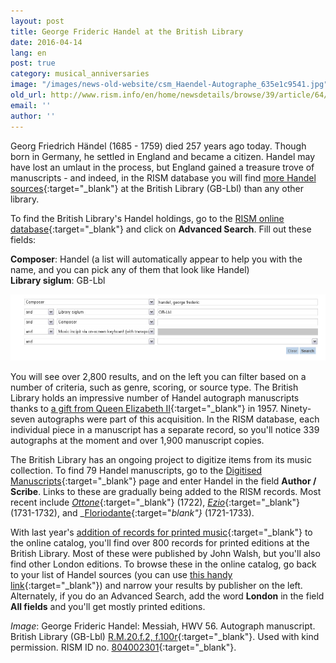 ```yaml
---
layout: post
title: George Frideric Handel at the British Library
date: 2016-04-14
lang: en
post: true
category: musical_anniversaries
image: "/images/news-old-website/csm_Haendel-Autographe_635e1c9541.jpg"
old_url: http://www.rism.info/en/home/newsdetails/browse/39/article/64/george-frideric-handel-at-the-british-library.html
email: ''
author: ''
---
```


Georg Friedrich Händel (1685 - 1759) died 257 years ago today. Though born in Germany, he settled in England and became a citizen. Handel may have lost an umlaut in the process, but England gained a treasure trove of manuscripts - and indeed, in the RISM database you will find [more Handel sources](https://opac.rism.info/search?View=rism&author=George+Frideric+Handel){:target="_blank"} at the British Library (GB-Lbl) than any other library.

To find the British Library's Handel holdings, go to the [RISM online database](https://opac.rism.info/){:target="_blank"} and click on **Advanced Search**. Fill out these fields:

**Composer**: Handel (a list will automatically appear to help you with the name, and you can pick any of them that look like Handel)  
**Library siglum**: GB-Lbl  

![Advanced search](/resources-old-website/news/Haendel-Autographe_advanced_search.jpg)

You will see over 2,800 results, and on the left you can filter based on a number of criteria, such as genre, scoring, or source type. The British Library holds an impressive number of Handel autograph manuscripts thanks to [a gift from Queen Elizabeth II](http://www.bl.uk/eblj/2009articles/article2.html){:target="_blank"} in 1957. Ninety-seven autographs were part of this acquisition. In the RISM database, each individual piece in a manuscript has a separate record, so you'll notice 339 autographs at the moment and over 1,900 manuscript copies.

The British Library has an ongoing project to digitize items from its music collection. To find 79 Handel manuscripts, go to the [Digitised Manuscripts](http://www.bl.uk/manuscripts/AdvancedSearch.aspx){:target="_blank"} page and enter Handel in the field **Author / Scribe**. Links to these are gradually being added to the RISM records. Most recent include [_Ottone_](http://www.bl.uk/manuscripts/FullDisplay.aspx?ref=R.M.20.b.9){:target="_blank"} (1722), [_Ezio_](http://www.bl.uk/manuscripts/FullDisplay.aspx?ref=R.M.20.a.12){:target="_blank"} (1731-1732), and _[Floriodante](http://www.bl.uk/manuscripts/FullDisplay.aspx?ref=R.M.20.b.2){:target="_blank"}_ (1721-1733).

With last year's [addition of records for printed music](/rism_online_catalog/2015/05/21/printed-music-ai-and-bi-now-in-risms-online.html){:target="_blank"} to the online catalog, you'll find over 800 records for printed editions at the British Library. Most of these were published by John Walsh, but you'll also find other London editions. To browse these in the online catalog, go back to your list of Handel sources (you can use [this handy link](https://opac.rism.info/search?View=rism&author=George+Frideric+Handel&siglum=GB-Lbl){:target="_blank"}) and narrow your results by publisher on the left. Alternately, if you do an Advanced Search, add the word **London** in the field **All fields** and you'll get mostly printed editions.


_Image_: George Frideric Handel: Messiah, HWV 56. Autograph manuscript. British Library (GB-Lbl) [R.M.20.f.2, f.100r](http://www.bl.uk/manuscripts/FullDisplay.aspx?ref=R.M.20.f.2){:target="_blank"}. Used with kind permission. RISM ID no. [804002301](https://opac.rism.info/search?id=804002301){:target="_blank"}.
